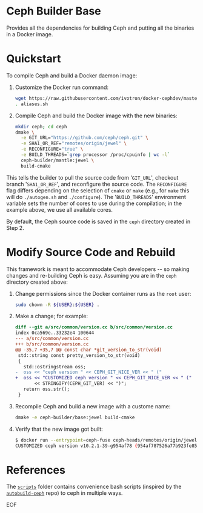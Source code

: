 Ceph Builder Base
=================

Provides all the dependencies for building Ceph and putting all the binaries in
a Docker image.

# Quickstart

To compile Ceph and build a Docker daemon image:

1. Customize the Docker run command:
    ```bash
    wget https://raw.githubusercontent.com/ivotron/docker-cephdev/master/aliases.sh
    . aliases.sh
    ```

2. Compile Ceph and build the Docker image with the new binaries:

    ```bash
    mkdir ceph; cd ceph
    dmake \
      -e GIT_URL="https://github.com/ceph/ceph.git" \
      -e SHA1_OR_REF="remotes/origin/jewel" \
      -e RECONFIGURE="true" \
      -e BUILD_THREADS=`grep processor /proc/cpuinfo | wc -l`
      ceph-builder/mantle:jewel \
      build-cmake
    ```

This tells the builder to pull the source code from '`GIT_URL`', checkout
branch '`SHA1_OR_REF`', and reconfigure the source code. The `RECONFIGURE` flag
differs depending on the selection of `cmake` or `make` (e.g., for `make` this
will do `./autogen.sh` and `./configure`). The '`BUILD_THREADS`' environment
variable sets the number of cores to use during the compilation; in the example
above, we use all available cores.

By default, the Ceph source code is saved in the `ceph` directory created in
Step 2. 

# Modify Source Code and Rebuild

This framework is meant to accommodate Ceph developers -- so making changes and
re-building Ceph is easy. Assuming you are in the `ceph` directory created
above:

1. Change permissions since the Docker container runs as the `root` user:

    ```bash
    sudo chown -R ${USER}:${USER} .
    ```

2. Make a change; for example:

    ```diff
    diff --git a/src/common/version.cc b/src/common/version.cc
    index 0ca569e..33232e4 100644
    --- a/src/common/version.cc
    +++ b/src/common/version.cc
    @@ -35,7 +35,7 @@ const char *git_version_to_str(void)
     std::string const pretty_version_to_str(void)
     {
       std::ostringstream oss;
    -  oss << "ceph version " << CEPH_GIT_NICE_VER << " ("
    +  oss << "CUSTOMIZED ceph version " << CEPH_GIT_NICE_VER << " ("
           << STRINGIFY(CEPH_GIT_VER) << ")";
       return oss.str();
     }
    ```

3. Recompile Ceph and build a new image with a custome name:

    ```bash
    dmake -e ceph-builder/base:jewel build-cmake
    ```

4. Verify that the new image got built:

   ```bash
   $ docker run --entrypoint=ceph-fuse ceph-heads/remotes/origin/jewel --version
   CUSTOMIZED ceph version v10.2.1-39-g954af78 (954af787526a77b923fe85ed1282ba98277738e4)
   ```

# References

The [`scripts`](scripts) folder contains convenience bash scripts (inspired by
the [`autobuild-ceph`](https://github.com/ceph/autobuild-ceph) repo) to ceph in
multiple ways.

EOF

